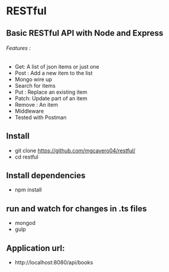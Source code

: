 # RESTful
## Basic RESTful API with Node and Express
###### Features :
- Get: A list of json items or  just one
- Post : Add a new item to the list
- Mongo wire up
- Search for items
- Put : Replace an existing item
- Patch: Update  part of an item
- Remove : An item
- Middleware
- Tested  with Postman

## Install
- git clone https://github.com/mgcavero04/restful/
- cd  restful

## Install dependencies
- npm install

## run and watch for changes in .ts files
- mongod
- gulp

## Application url: 
- http://localhost:8080/api/books


